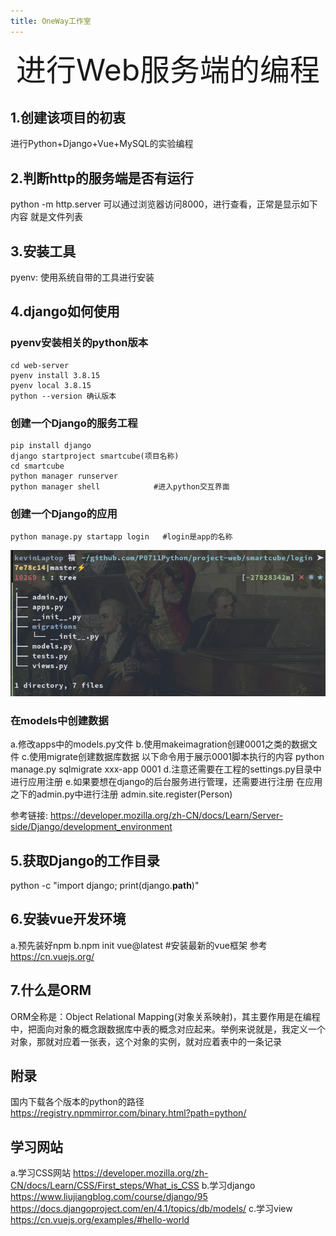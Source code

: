 ```yaml
---
title: OneWay工作室
---
```


<div align='center' ><font size='60'>进行Web服务端的编程</font></div>

## 1.创建该项目的初衷
进行Python+Django+Vue+MySQL的实验编程

## 2.判断http的服务端是否有运行
python -m http.server
可以通过浏览器访问8000，进行查看，正常是显示如下内容
就是文件列表

## 3.安装工具
pyenv:  使用系统自带的工具进行安装

## 4.django如何使用
### pyenv安装相关的python版本

``` shell
cd web-server
pyenv install 3.8.15
pyenv local 3.8.15
python --version 确认版本
```

### 创建一个Django的服务工程
``` shell
pip install django
django startproject smartcube(项目名称)
cd smartcube
python manager runserver
python manager shell            #进入python交互界面
```

### 创建一个Django的应用
``` shell
python manage.py startapp login   #login是app的名称
```
![目录结构](assets/appstruct.png "目录结构")

### 在models中创建数据
a.修改apps中的models.py文件
b.使用makeimagration创建0001之类的数据文件
c.使用migrate创建数据库数据
以下命令用于展示0001脚本执行的内容
    python manage.py sqlmigrate xxx-app 0001
d.注意还需要在工程的settings.py目录中进行应用注册
e.如果要想在django的后台服务进行管理，还需要进行注册
在应用之下的admin.py中进行注册
admin.site.register(Person)

参考链接:
https://developer.mozilla.org/zh-CN/docs/Learn/Server-side/Django/development_environment

## 5.获取Django的工作目录
python -c "import django; print(django.__path__)"

## 6.安装vue开发环境
a.预先装好npm
b.npm init vue@latest   #安装最新的vue框架
参考
https://cn.vuejs.org/

## 7.什么是ORM
ORM全称是：Object Relational Mapping(对象关系映射)，其主要作用是在编程中，把面向对象的概念跟数据库中表的概念对应起来。举例来说就是，我定义一个对象，那就对应着一张表，这个对象的实例，就对应着表中的一条记录

## 附录
国内下载各个版本的python的路径
https://registry.npmmirror.com/binary.html?path=python/

## 学习网站

a.学习CSS网站
https://developer.mozilla.org/zh-CN/docs/Learn/CSS/First_steps/What_is_CSS
b.学习django
https://www.liujiangblog.com/course/django/95
https://docs.djangoproject.com/en/4.1/topics/db/models/
c.学习view
https://cn.vuejs.org/examples/#hello-world
